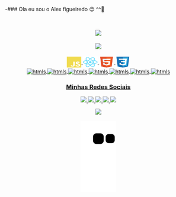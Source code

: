 -### Ola eu sou o Alex figueiredo 😊 ^^👋 

<a href="https://github.com/A-W806">
  
<div style="display: inline_block"><br>

<div> <style="display: inline_"><br/>

  <div align="center">
  <div align="center">
  <a href="https://github.com/A-W806">
  <img height="180em" src="https://github-readme-stats.vercel.app/api?username=A-W806&show_icons=true&theme=dark&include_all_commits=true&count_private=true"/>
  <div style="display: inline_block"><br>
    
  <div align="center">
          <img height="180em" src="https://github-readme-stats.vercel.app/api/top-langs/?username=A-W806&layout=compact&langs_count=7&theme=dark"/>
</div>
</div>
</br>
  <img align="center" alt="A-W806-Angular" height="30" width="40" src="https://raw.githubusercontent.com/devicons/devicon/master/icons/javascript/javascript-plain.svg">
  <img align="center" alt="A-W806-fremeork" height="30" width="40" src="https://raw.githubusercontent.com/devicons/devicon/master/icons/react/react-original.svg">
  <img align="center" alt="A-W806-HTML" height="30" width="40" src="https://raw.githubusercontent.com/devicons/devicon/master/icons/html5/html5-original.svg">
  <img align="center" alt="A-W806-C#" height="30" width="40" src="https://raw.githubusercontent.com/devicons/devicon/master/icons/css3/css3-original.svg">
    <div align="center">
     
  
     

    
<img align= "center" alt="htmls" src="https://img.shields.io/badge/HTML5-E34F26?style=for-the-badge&logo=html5&logoColor=white" >
<img align= "center" alt="htmls" src="https://img.shields.io/badge/C%23-239120?style=for-the-badge&logo=c-sharp&logoColor=white" >
<img align= "center" alt="htmls" src="https://img.shields.io/badge/Python-3776AB?style=for-the-badge&logo=python&logoColor=white" >
<img align= "center" alt="htmls" src="https://img.shields.io/badge/C-00599C?style=for-the-badge&logo=c&logoColor=white">
<img align= "center" alt="htmls" src="https://img.shields.io/badge/C%2B%2B-00599C?style=for-the-badge&logo=c%2B%2B&logoColor=white">     
<img align= "center" alt="htmls" src="https://img.shields.io/badge/Java-ED8B00?style=for-the-badge&logo=java&logoColor=white">     
<img align= "center" alt="htmls" src="https://img.shields.io/badge/JavaScript-F7DF1E?style=for-the-badge&logo=javascript&logoColor=black">
    
### Minhas Redes Sociais
<div>
  
<a href="figueiredo_alex" target="_blank"><img src="https://img.shields.io/badge/-Instagram-%23E4405F?style=for-the-badge&logo">
<a href="https://www.facebook.com/me/" target="_blank"><img src="https://img.shields.io/badge/Facebook-1877F2?style=for-the-badge&logo=facebook&logoColor=white">
<a href="https://accounts.google.com/SignOutOptions?hl=pt-BR&continue=https://mail.google.com&service=mail"><img src="https://img.shields.io/badge/-Gmail-%23333?style=for-the-badge&logo=gmail&logoCo">
<a href="/https://https://https://https://www.linkedin.com/profile/view?id=ADoAADwNKWkBrPsKAX7Gy8IRuxt2WZQFH0_FQm0&trk=nav_responsive_tab_profile_pic" target="_blank"><img src="https://img.shields.io/badge/-LinkedIn-%230077B5?style=for-the-badge&logo">
<a href="https://mywhats.net/1570526" target="_blank"><img src="https://img.shields.io/badge/WhatsApp-25D366?style=for-the-badge&logo=whatsapp&logoColor=white">

  

<p align="center"> <img alingn="center" src="https://profile-counter.glitch.me/A-W806/count.svg" /></p>
  
![snake gif](https://github.com/A-W806/A-W806/blob/output/github-contribution-grid-snake.svg) 

